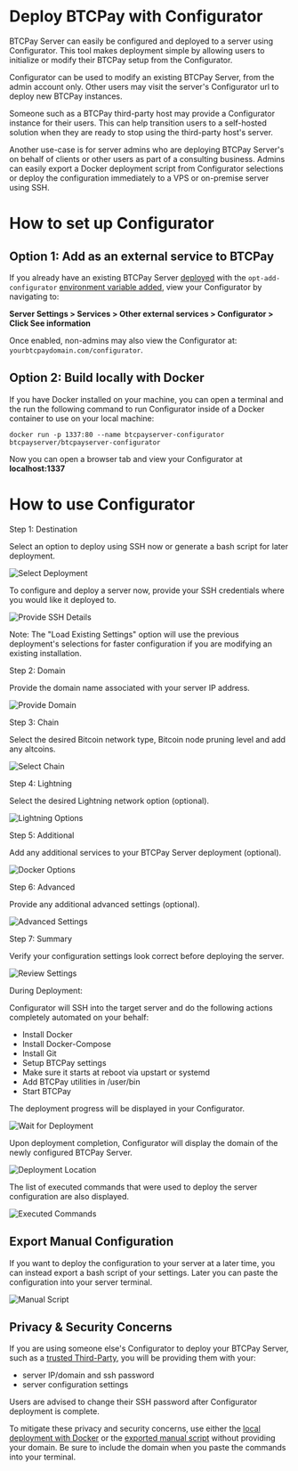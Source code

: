 # Deploy BTCPay with Configurator

BTCPay Server can easily be configured and deployed to a server using Configurator. This tool makes deployment simple by allowing users to initialize or modify their BTCPay setup from the Configurator.

Configurator can be used to modify an existing BTCPay Server, from the admin account only. Other users may visit the server's Configurator url to deploy new BTCPay instances.

Someone such as a BTCPay third-party host may provide a Configurator instance for their users. This can help transition users to a self-hosted solution when they are ready to stop using the third-party host's server.

Another use-case is for server admins who are deploying BTCPay Server's on behalf of clients or other users as part of a consulting business. Admins can easily export a Docker deployment script from Configurator selections or deploy the configuration immediately to a VPS or on-premise server using SSH.

# How to set up Configurator

## Option 1: Add as an external service to BTCPay

If you already have an existing BTCPay Server [deployed](https://docs.btcpayserver.org/Deployment/) with the `opt-add-configurator` [environment variable added](https://docs.btcpayserver.org/FAQ/FAQ-Deployment#how-can-i-modify-or-deactivate-environment-variables), view your Configurator by navigating to: 

**Server Settings > Services > Other external services > Configurator > Click See information**

Once enabled, non-admins may also view the Configurator at: `yourbtcpaydomain.com/configurator`.

## Option 2: Build locally with Docker

If you have Docker installed on your machine, you can open a terminal and the run the following command to run Configurator inside of a Docker container to use on your local machine:

`docker run -p 1337:80 --name btcpayserver-configurator btcpayserver/btcpayserver-configurator`

Now you can open a browser tab and view your Configurator at **localhost:1337**

# How to use Configurator

Step 1: Destination

Select an option to deploy using SSH now or generate a bash script for later deployment.

![Select Deployment](./docs/img/ConfiguratorStep1.png)

To configure and deploy a server now, provide your SSH credentials where you would like it deployed to. 

![Provide SSH Details](./docs/img/ConfiguratorStep1ssh.png)

Note: The "Load Existing Settings" option will use the previous deployment's selections for faster configuration if you are modifying an existing installation.

Step 2: Domain

Provide the domain name associated with your server IP address.

![Provide Domain](./docs/img/ConfiguratorStep2.png)

Step 3: Chain

Select the desired Bitcoin network type, Bitcoin node pruning level and add any altcoins.

![Select Chain](./docs/img/ConfiguratorStep3.png)

Step 4: Lightning

Select the desired Lightning network option (optional).

![Lightning Options](./docs/img/ConfiguratorStep4.png)

Step 5: Additional

Add any additional services to your BTCPay Server deployment (optional).

![Docker Options](./docs/img/ConfiguratorStep5.png)

Step 6: Advanced

Provide any additional advanced settings (optional).

![Advanced Settings](./docs/img/ConfiguratorStep6.png)

Step 7: Summary

Verify your configuration settings look correct before deploying the server.

![Review Settings](./docs/img/ConfiguratorStep7.png)

During Deployment:

Configurator will SSH into the target server and do the following actions completely automated on your behalf:

- Install Docker
- Install Docker-Compose
- Install Git
- Setup BTCPay settings
- Make sure it starts at reboot via upstart or systemd
- Add BTCPay utilities in /user/bin
- Start BTCPay

The deployment progress will be displayed in your Configurator.

![Wait for Deployment](./docs/img/ConfiguratorDeploy1.png)

Upon deployment completion, Configurator will display the domain of the newly configured BTCPay Server.

![Deployment Location](./docs/img/ConfiguratorDeploy2.png)

The list of executed commands that were used to deploy the server configuration are also displayed.

![Executed Commands](./docs/img/ConfiguratorDeploy3.png)

## Export Manual Configuration

If you want to deploy the configuration to your server at a later time, you can instead export a bash script of your settings. Later you can paste the configuration into your server terminal. 

![Manual Script](./docs/img/ConfiguratorDeployManual.png)

## Privacy & Security Concerns

If you are using someone else's Configurator to deploy your BTCPay Server, such as a [trusted Third-Party](https://docs.btcpayserver.org/ThirdPartyHosting/), you will be providing them with your:

- server IP/domain and ssh password
- server configuration settings

Users are advised to change their SSH password after Configurator deployment is complete.

To mitigate these privacy and security concerns, use either the [local deployment with Docker](#option-2-build-locally-with-Docker) or the [exported manual script](#export-manual-configuration) without providing your domain. Be sure to include the domain when you paste the commands into your terminal. 
